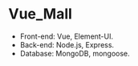 # Vue_Mall

- Front-end: Vue, Element-UI.
- Back-end: Node.js, Express.
- Database: MongoDB, mongoose.